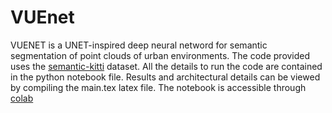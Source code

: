 # VUEnet
VUENET is a UNET-inspired deep neural netword for semantic segmentation of point clouds of urban environments.
The code provided uses the [semantic-kitti](http://www.semantic-kitti.org/) dataset.
All the details to run the code are contained in the python notebook file.
Results and architectural details can be viewed by compiling the main.tex latex file. The notebook is accessible through [colab](https://colab.research.google.com/drive/1iEeQ55lBGjo-uBqRx8wtdL2sZd9lo2YR?usp=drive_link)
